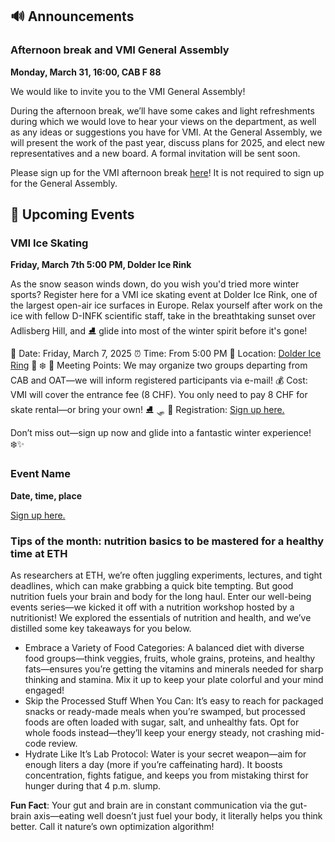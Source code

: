 ## 🔊 Announcements

### Afternoon break and VMI General Assembly

**Monday, March 31, 16:00, CAB F 88**

We would like to invite you to the VMI General Assembly!

During the afternoon break, we’ll have some cakes and light refreshments during which we would love to hear your views on the department, as well as any ideas or suggestions you have for VMI.
At the General Assembly, we will present the work of the past year, discuss plans for 2025, and elect new representatives and a new board.
A formal invitation will be sent soon.

Please sign up for the VMI afternoon break [here]()!
It is not required to sign up for the General Assembly.


## 📅 Upcoming Events

### VMI Ice Skating

**Friday, March 7th 5:00 PM, Dolder Ice Rink**

As the snow season winds down, do you wish you'd tried more winter sports? Register here for a VMI ice skating event at Dolder Ice Rink, one of the largest open-air ice surfaces in Europe.
Relax yourself after work on the ice with fellow D-INFK scientific staff, take in the breathtaking sunset over Adlisberg Hill, and ⛸️ glide into most of the winter spirit before it's gone!

📅 Date: Friday, March 7, 2025
⏰ Time: From 5:00 PM
📍 Location: [Dolder Ice Ring](https://www.doldersports.com/winter-front-page/kunsteisbahn/) 🌲 ❄️
🚶 Meeting Points: We may organize two groups departing from CAB and OAT—we will inform registered participants via e-mail!
💰 Cost: VMI will cover the entrance fee (8 CHF). You only need to pay 8 CHF for skate rental—or bring your own! ⛸️ 🛷
🙋 Registration: [Sign up here.](https://docs.google.com/forms/d/e/1FAIpQLSdv5FjQsRy9NBNcZYRDU1FHQS3YTHvxKXWYJoMjyfWXXnbWRw/viewform)

Don’t miss out—sign up now and glide into a fantastic winter experience! ❄️✨


### Event Name

**Date, time, place**

[Sign up here.]()


### Tips of the month: nutrition basics to be mastered for a healthy time at ETH

As researchers at ETH, we’re often juggling experiments, lectures, and tight deadlines, which can make grabbing a quick bite tempting. But good nutrition fuels your brain and body for the long haul. Enter our well-being events series—we kicked it off with a nutrition workshop hosted by a nutritionist! We explored the essentials of nutrition and health, and we’ve distilled some key takeaways for you below.

* Embrace a Variety of Food Categories: A balanced diet with diverse food groups—think veggies, fruits, whole grains, proteins, and healthy fats—ensures you’re getting the vitamins and minerals needed for sharp thinking and stamina. Mix it up to keep your plate colorful and your mind engaged!  
* Skip the Processed Stuff When You Can: It’s easy to reach for packaged snacks or ready-made meals when you’re swamped, but processed foods are often loaded with sugar, salt, and unhealthy fats. Opt for whole foods instead—they’ll keep your energy steady, not crashing mid-code review.  
* Hydrate Like It’s Lab Protocol: Water is your secret weapon—aim for enough liters a day (more if you’re caffeinating hard). It boosts concentration, fights fatigue, and keeps you from mistaking thirst for hunger during that 4 p.m. slump.

**Fun Fact**: Your gut and brain are in constant communication via the gut-brain axis—eating well doesn’t just fuel your body, it literally helps you think better. Call it nature’s own optimization algorithm!